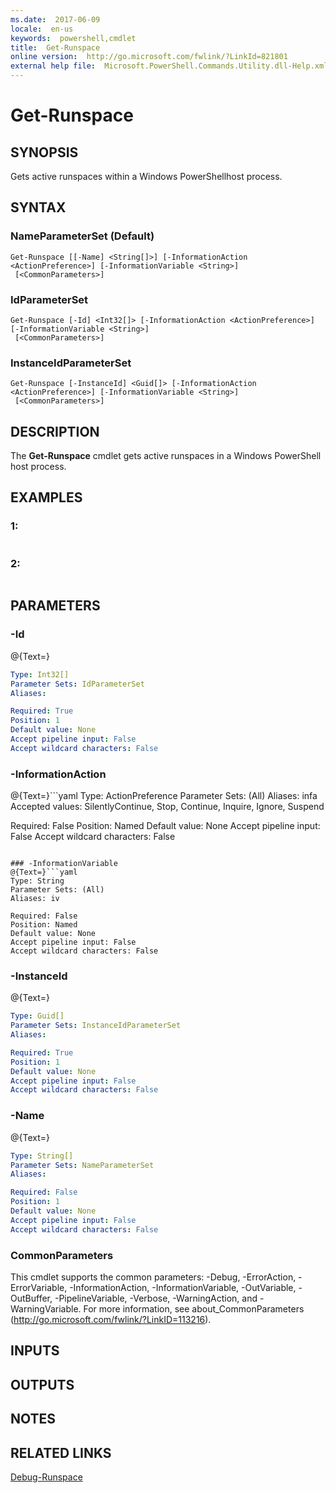 ```yaml
---
ms.date:  2017-06-09
locale:  en-us
keywords:  powershell,cmdlet
title:  Get-Runspace
online version:  http://go.microsoft.com/fwlink/?LinkId=821801
external help file:  Microsoft.PowerShell.Commands.Utility.dll-Help.xml
---
```


# Get-Runspace

## SYNOPSIS
Gets active runspaces within a Windows PowerShellhost process.

## SYNTAX

### NameParameterSet (Default)
```
Get-Runspace [[-Name] <String[]>] [-InformationAction <ActionPreference>] [-InformationVariable <String>]
 [<CommonParameters>]
```

### IdParameterSet
```
Get-Runspace [-Id] <Int32[]> [-InformationAction <ActionPreference>] [-InformationVariable <String>]
 [<CommonParameters>]
```

### InstanceIdParameterSet
```
Get-Runspace [-InstanceId] <Guid[]> [-InformationAction <ActionPreference>] [-InformationVariable <String>]
 [<CommonParameters>]
```

## DESCRIPTION
The **Get-Runspace** cmdlet gets active runspaces in a Windows PowerShell host process.

## EXAMPLES

### 1:
```

```

### 2:
```

```

## PARAMETERS

### -Id
@{Text=}

```yaml
Type: Int32[]
Parameter Sets: IdParameterSet
Aliases: 

Required: True
Position: 1
Default value: None
Accept pipeline input: False
Accept wildcard characters: False
```

### -InformationAction
@{Text=}```yaml
Type: ActionPreference
Parameter Sets: (All)
Aliases: infa
Accepted values: SilentlyContinue, Stop, Continue, Inquire, Ignore, Suspend

Required: False
Position: Named
Default value: None
Accept pipeline input: False
Accept wildcard characters: False
```

### -InformationVariable
@{Text=}```yaml
Type: String
Parameter Sets: (All)
Aliases: iv

Required: False
Position: Named
Default value: None
Accept pipeline input: False
Accept wildcard characters: False
```

### -InstanceId
@{Text=}

```yaml
Type: Guid[]
Parameter Sets: InstanceIdParameterSet
Aliases: 

Required: True
Position: 1
Default value: None
Accept pipeline input: False
Accept wildcard characters: False
```

### -Name
@{Text=}

```yaml
Type: String[]
Parameter Sets: NameParameterSet
Aliases: 

Required: False
Position: 1
Default value: None
Accept pipeline input: False
Accept wildcard characters: False
```

### CommonParameters
This cmdlet supports the common parameters: -Debug, -ErrorAction, -ErrorVariable, -InformationAction, -InformationVariable, -OutVariable, -OutBuffer, -PipelineVariable, -Verbose, -WarningAction, and -WarningVariable. For more information, see about_CommonParameters (http://go.microsoft.com/fwlink/?LinkID=113216).

## INPUTS

## OUTPUTS

## NOTES

## RELATED LINKS

[Debug-Runspace](Debug-Runspace.md)

